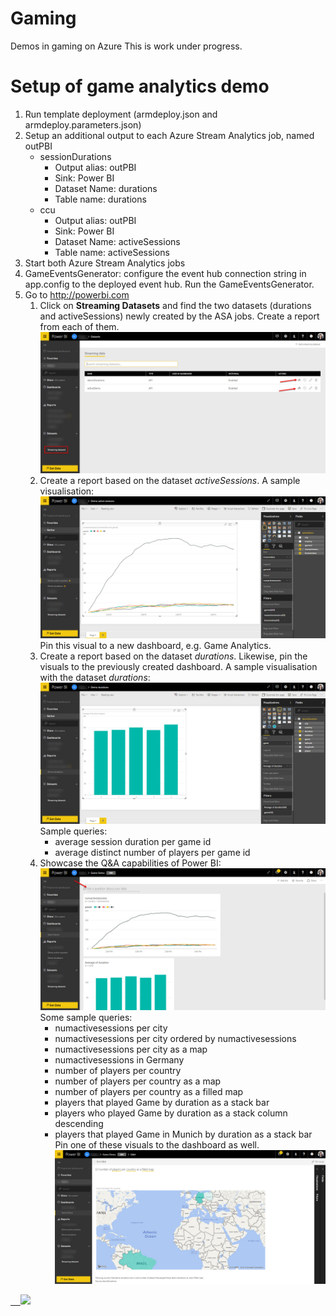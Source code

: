 # Gaming

Demos in gaming on Azure
This is work under progress.

# Setup of game analytics demo

1. Run template deployment (armdeploy.json and armdeploy.parameters.json)
2. Setup an additional output to each Azure Stream Analytics job, named outPBI
      * sessionDurations
         * Output alias: outPBI
         * Sink: Power BI
         * Dataset Name: durations
         * Table name: durations
      * ccu
         * Output alias: outPBI
         * Sink: Power BI
         * Dataset Name: activeSessions
         * Table name: activeSessions
3. Start both Azure Stream Analytics jobs
4. GameEventsGenerator: configure the event hub connection string in app.config to the deployed event hub. Run the GameEventsGenerator.
5. Go to http://powerbi.com
   1. Click on **Streaming Datasets** and find the two datasets (durations and activeSessions) newly created by the ASA jobs. Create a report from each of them.
   ![](PBI/streamingDatasets.jpg)
   2. Create a report based on the dataset *activeSessions*. A sample visualisation: ![](PBI/concurrentUsers.jpg)
   Pin this visual to a new dashboard, e.g. Game Analytics. 
   3. Create a report based on the dataset *durations*. Likewise, pin the visuals to the previously created dashboard. A sample visualisation with the dataset *durations*: ![](PBI/sessionDurations.jpg) Sample queries:
      * average session duration per game id
      * average distinct number of players per game id
   4. Showcase the Q&A capabilities of Power BI:
      ![](PBI/dashboard.jpg)
Some sample queries:
      * numactivesessions per city
      * numactivesessions per city ordered by numactivesessions
      * numactivesessions per city as a map
      * numactivesessions in Germany
      * number of players per country
      * number of players per country as a map
      * number of players per country as a filled map
      * players that played Game by duration as a stack bar
      * players who played Game by duration as a stack column descending
      * players that played Game in Munich by duration as a stack bar
      Pin one of these visuals to the dashboard as well.
      ![](PBI/qa.jpg)

<a href="https://portal.azure.com/#create/Microsoft.Template/uri/https%3A%2F%2Fraw.githubusercontent.com%2Foliviak%2Fgaming%2Fmaster%2Farmdeploy.json" target="_blank">    <img src="http://azuredeploy.net/deploybutton.png"/></a>

